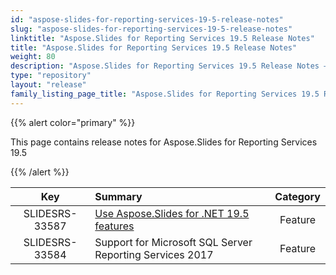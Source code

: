 ```yaml
---
id: "aspose-slides-for-reporting-services-19-5-release-notes"
slug: "aspose-slides-for-reporting-services-19-5-release-notes"
linktitle: "Aspose.Slides for Reporting Services 19.5 Release Notes"
title: "Aspose.Slides for Reporting Services 19.5 Release Notes"
weight: 80
description: "Aspose.Slides for Reporting Services 19.5 Release Notes – the latest updates and fixes."
type: "repository"
layout: "release"
family_listing_page_title: "Aspose.Slides for Reporting Services 19.5 Release Notes"
---
```


{{% alert color="primary" %}} 

This page contains release notes for Aspose.Slides for Reporting Services 19.5

{{% /alert %}} 

|**Key** |**Summary** |**Category** |
| :-: | :- | :-: |
|SLIDESRS-33587|[Use Aspose.Slides for .NET 19.5 features](/slides/net/release-notes/2019/aspose-slides-for-net-19-5-release-notes/)|Feature|
|SLIDESRS-33584|Support for Microsoft SQL Server Reporting Services 2017|Feature|

